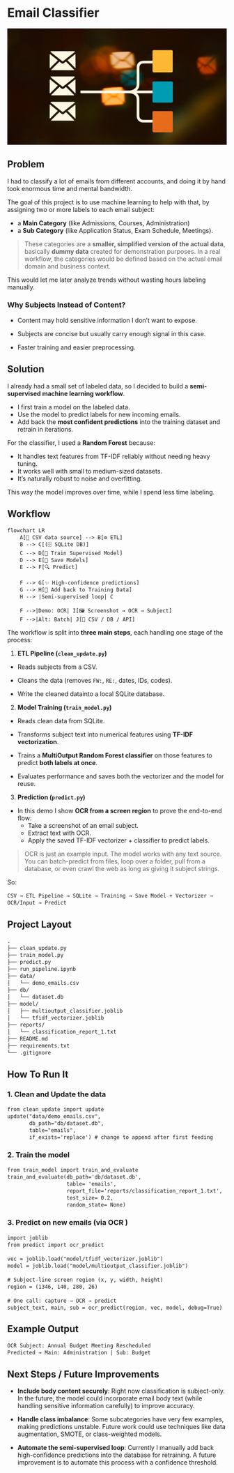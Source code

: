 

# Email Classifier

![image](./images/image.png)

## Problem

I had to classify a lot of emails from different accounts, and doing it by hand took enormous time and mental bandwidth.

The goal of this project is to use machine learning to help with that, by assigning two or more labels to each email subject:

- a **Main Category** (like Admissions, Courses, Administration)
- a **Sub Category** (like Application Status, Exam Schedule, Meetings).

>  These categories are a **smaller, simplified version of the actual data**, basically **dummy data** created for demonstration purposes. In a real workflow, the categories would be defined based on the actual email domain and business context.

This would let me later analyze trends without wasting hours labeling manually.

### Why Subjects Instead of Content?

- Content may hold sensitive information I don’t want to expose.  

- Subjects are concise but usually carry enough signal in this case.  

- Faster training and easier preprocessing.

## Solution

I already had a small set of labeled data, so I decided to build a **semi-supervised machine learning workflow**.

- I first train a model on the labeled data.
- Use the model to predict labels for new incoming emails.  
- Add back the **most confident predictions** into the training dataset and retrain in iterations.  

For the classifier, I used a **Random Forest** because:

- It handles text features from TF-IDF reliably without needing heavy tuning.
- It works well with small to medium-sized datasets.
- It’s naturally robust to noise and overfitting.

This way the model improves over time, while I spend less time labeling.

## Workflow

```mermaid
flowchart LR
    A[📄 CSV data source] --> B[⚙️ ETL]
    B --> C[(🗄 SQLite DB)]
    C --> D[🤖 Train Supervised Model]
    D --> E[💾 Save Models]
    E --> F[🔍 Predict]
    
    F --> G[✨ High-confidence predictions]
    G --> H[🔄 Add back to Training Data]
    H --> |Semi-supervised loop| C

    F -->|Demo: OCR| I[🖼 Screenshot → OCR → Subject]
    F -->|Alt: Batch| J[📂 CSV / DB / API]
```

The workflow is split into **three main steps**, each handling one stage of the process:  

1. **ETL Pipeline (`clean_update.py`)**  

- Reads subjects from a CSV.  

- Cleans the data (removes `FW:`, `RE:`, dates, IDs, codes).  

- Write the cleaned datainto a local SQLite database.  

2. **Model Training (`train_model.py`)**  

- Reads clean data from SQLite.  

- Transforms subject text into numerical features using **TF-IDF vectorization**.  

- Trains a **MultiOutput Random Forest classifier** on those features to predict **both labels at once**.  

- Evaluates performance and saves both the vectorizer and the model for reuse.

3. **Prediction (`predict.py`)** 

- In this demo I show **OCR from a screen region** to prove the end-to-end flow:
  - Take a screenshot of an email subject.  
  -  Extract text with OCR.  
  - Apply the saved TF-IDF vectorizer + classifier to predict labels.  

>  OCR is just an example input. The model works with any text source. You can batch-predict from files, loop over a folder, pull from a database, or even crawl the web as long as giving it subject strings.

So:

```
CSV → ETL Pipeline → SQLite → Training → Save Model + Vectorizer → OCR/Input → Predict
```



## Project Layout

```
.
├── clean_update.py
├── train_model.py
├── predict.py
├── run_pipeline.ipynb
├── data/
│   └── demo_emails.csv
├── db/
│   └── dataset.db
├── model/
│   ├── multioutput_classifier.joblib
│   └── tfidf_vectorizer.joblib
├── reports/
│   └── classification_report_1.txt
├── README.md
├── requirements.txt
└── .gitignore
```

## How To Run It

### **1. Clean and Update the data**

```
from clean_update import update
update("data/demo_emails.csv",
       db_path="db/dataset.db",
       table="emails",
       if_exists='replace') # change to append after first feeding
```

### **2. Train the model**

```
from train_model import train_and_evaluate
train_and_evaluate(db_path='db/dataset.db',
                   table= 'emails',
                   report_file='reports/classification_report_1.txt',
                   test_size= 0.2,
                   random_state= None)
```

### **3. Predict on new emails (via OCR )**

```
import joblib
from predict import ocr_predict

vec = joblib.load("model/tfidf_vectorizer.joblib")
model = joblib.load("model/multioutput_classifier.joblib")

# Subject-line screen region (x, y, width, height)
region = (1346, 140, 280, 26)

# One call: capture → OCR → predict
subject_text, main, sub = ocr_predict(region, vec, model, debug=True)
```

## Example Output

```
OCR Subject: Annual Budget Meeting Rescheduled
Predicted → Main: Administration | Sub: Budget
```

## Next Steps / Future Improvements  

- **Include body content securely**: 
  Right now classification is subject-only. In the future, the model could incorporate email body text (while handling sensitive information carefully) to improve accuracy.  

- **Handle class imbalance**: 
  Some subcategories have very few examples, making predictions unstable. Future work could use techniques like data augmentation, SMOTE, or class-weighted models.  

- **Automate the semi-supervised loop**: 
  Currently I manually add back high-confidence predictions into the database for retraining. A future improvement is to automate this process with a confidence threshold.  



